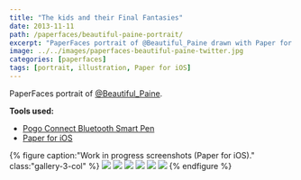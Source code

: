 ```yaml
---
title: "The kids and their Final Fantasies"
date: 2013-11-11
path: /paperfaces/beautiful-paine-portrait/
excerpt: "PaperFaces portrait of @Beautiful_Paine drawn with Paper for iOS on an iPad."
image: ../../images/paperfaces-beautiful-paine-twitter.jpg
categories: [paperfaces]
tags: [portrait, illustration, Paper for iOS]
---
```


PaperFaces portrait of [@Beautiful_Paine](https://twitter.com/Beautiful_Paine).

**Tools used:**

- [Pogo Connect Bluetooth Smart Pen](https://www.amazon.com/gp/product/B009K448L4/ref=as_li_ss_tl?ie=UTF8&camp=1789&creative=390957&creativeASIN=B009K448L4&linkCode=as2&tag=mademist-20)
- [Paper for iOS](https://paper.bywetransfer.com/)

{% figure caption:"Work in progress screenshots (Paper for iOS)." class:"gallery-3-col" %}
[![](../../images/paperfaces-beautiful-paine-process-1-600.jpg)](../../images/paperfaces-beautiful-paine-process-1-lg.jpg)
[![](../../images/paperfaces-beautiful-paine-process-2-600.jpg)](../../images/paperfaces-beautiful-paine-process-2-lg.jpg)
[![](../../images/paperfaces-beautiful-paine-process-3-600.jpg)](../../images/paperfaces-beautiful-paine-process-3-lg.jpg)
[![](../../images/paperfaces-beautiful-paine-process-4-600.jpg)](../../images/paperfaces-beautiful-paine-process-4-lg.jpg)
[![](../../images/paperfaces-beautiful-paine-process-5-600.jpg)](../../images/paperfaces-beautiful-paine-process-5-lg.jpg)
[![](../../images/paperfaces-beautiful-paine-process-6-600.jpg)](../../images/paperfaces-beautiful-paine-process-6-lg.jpg)
{% endfigure %}
